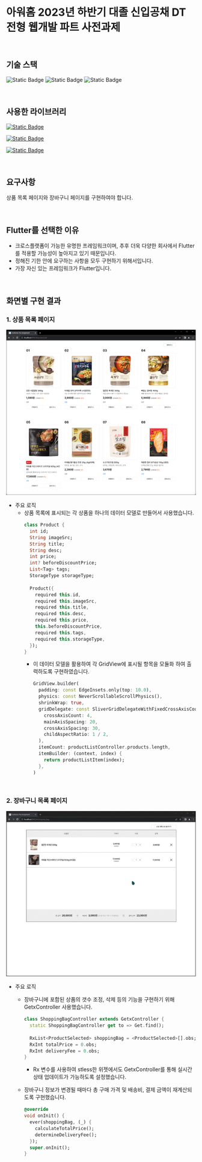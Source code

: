 # 아워홈 2023년 하반기 대졸 신입공채 DT전형 웹개발 파트 사전과제

<br>

## 기술 스택
![Static Badge](https://img.shields.io/badge/3.13.9-grey?style=for-the-badge&label=Flutter&labelColor=02569B&logo=flutter)
![Static Badge](https://img.shields.io/badge/3.1.5-grey?style=for-the-badge&label=Dart&labelColor=0175C2&logo=dart)
![Static Badge](https://img.shields.io/badge/4.2.1-grey?style=for-the-badge&label=Android%20Studio&labelColor=3DDC84)

<br>

## 사용한 라이브러리
[![Static Badge](https://img.shields.io/badge/4.6.6-grey?style=for-the-badge&label=Get&labelColor=02569B)](https://pub.dev/packages/get)

[//]: # ([![Static Badge]&#40;https://img.shields.io/badge/5.9.0-grey?style=for-the-badge&label=flutter_screenutil&labelColor=02569B&#41;]&#40;https://pub.dev/packages/flutter_screenutil&#41;)
[![Static Badge](https://img.shields.io/badge/8.1.1-grey?style=for-the-badge&label=extended_image&labelColor=02569B)](https://pub.dev/packages/extended_image)

[![Static Badge](https://img.shields.io/badge/0.19.0-grey?style=for-the-badge&label=intl&labelColor=02569B)](https://pub.dev/packages/intl)

<br>

## 요구사항
상품 목록 페이지와 장바구니 페이지를 구현하여야 합니다.

<br>

## Flutter를 선택한 이유
- 크로스플랫폼이 가능한 유명한 프레임워크이며, 추후 더욱 다양한 회사에서 Flutter를 적용할 가능성이 높아지고 있기 때문입니다.
- 정해진 기한 안에 요구하는 사항을 모두 구현하기 위해서입니다.
- 가장 자신 있는 프레임워크가 Flutter입니다.

<br>

## 화면별 구현 결과
### 1. 상품 목록 페이지
<img src="https://github.com/emotionalboySY/ourhome_pre_assignment/blob/master/%5Bnot_for_project%5Dimages/%EC%83%81%ED%92%88%20%EB%AA%A9%EB%A1%9D%20%ED%99%94%EB%A9%B4.png?raw=true" alt="failed to load"/>
<br>

- 주요 로직
  - 상품 목록에 표시되는 각 상품을 하나의 데이터 모델로 만들어서 사용했습니다.
    ```dart
    class Product {
      int id;
      String imageSrc;
      String title;
      String desc;
      int price;
      int? beforeDiscountPrice;
      List<Tag> tags;
      StorageType storageType;

      Product({
        required this.id,
        required this.imageSrc,
        required this.title,
        required this.desc,
        required this.price,
        this.beforeDiscountPrice,
        required this.tags,
        required this.storageType,
      });
    }
    ```
    - 이 데이터 모델을 활용하여 각 GridView에 표시될 항목을 모듈화 하여 출력하도록 구현하였습니다.
      ```dart
      GridView.builder(
        padding: const EdgeInsets.only(top: 10.0),
        physics: const NeverScrollableScrollPhysics(),
        shrinkWrap: true,
        gridDelegate: const SliverGridDelegateWithFixedCrossAxisCount(
          crossAxisCount: 4,
          mainAxisSpacing: 20,
          crossAxisSpacing: 30,
          childAspectRatio: 1 / 2,
        ),
        itemCount: productListController.products.length,
        itemBuilder: (context, index) {
          return productListItem(index);
        },
      )
      ```

<br>
    
### 2. 장바구니 목록 페이지
<img src="https://github.com/emotionalboySY/ourhome_pre_assignment/blob/master/%5Bnot_for_project%5Dimages/%EC%9E%A5%EB%B0%94%EA%B5%AC%EB%8B%88.gif?raw=true" />
<br>

- 주요 로직
  - 장바구니에 포함된 상품의 갯수 조정, 삭제 등의 기능을 구현하기 위해 GetxController 사용했습니다.
    ```dart
    class ShoppingBagController extends GetxController {
      static ShoppingBagController get to => Get.find();

      RxList<ProductSelected> shoppingBag = <ProductSelected>[].obs;
      RxInt totalPrice = 0.obs;
      RxInt deliveryFee = 0.obs;
    }
    ```
    - Rx 변수를 사용하여 stless한 위젯에서도 GetxController를 통해 실시간 상태 업데이트가 가능하도록 설정했습니다.

  - 장바구니 정보가 변경될 때마다 총 구매 가격 및 배송비, 결제 금액이 재계산되도록 구현했습니다.
    ```dart
    @override
    void onInit() {
      ever(shoppingBag, (_) {
        calculateTotalPrice();
        determineDeliveryFee();
      });
      super.onInit();
    }
    ```